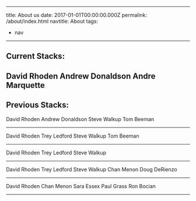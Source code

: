 ---
title: About us
date: 2017-01-01T00:00:00.000Z
permalink: /about/index.html
navtitle: About
tags:
  - nav
-----
 Current Stacks:
-----
 David Rhoden
 Andrew Donaldson
 Andre Marquette
-----
 Previous Stacks:
-----
 David Rhoden
 Andrew Donaldson 
 Steve Walkup
 Tom Beeman

 -----

 David Rhoden
 Trey Ledford
 Steve Walkup
 Tom Beeman

 -----

 David Rhoden
 Trey Ledford
 Steve Walkup

 -----

 David Rhoden
 Trey Ledford
 Steve Walkup
 Chan Menon
 Doug DeRienzo

 -----

 David Rhoden
 Chan Menon
 Sara Essex
 Paul Grass
 Ron Bocian

 -----
